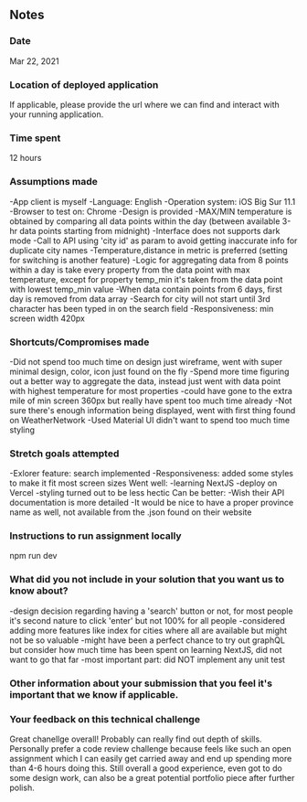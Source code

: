 ## Notes

### Date
Mar 22, 2021 

### Location of deployed application
If applicable, please provide the url where we can find and interact with your running application.

### Time spent
12 hours

### Assumptions made
-App client is myself
-Language: English
-Operation system: iOS Big Sur 11.1
-Browser to test on: Chrome
-Design is provided
-MAX/MIN temperature is obtained by comparing all data points within the day (between available 3-hr data points starting from midnight)
-Interface does not supports dark mode
-Call to API using 'city id' as param to avoid getting inaccurate info for duplicate city names
-Temperature,distance in metric is preferred (setting for switching is another feature)
-Logic for aggregating data from 8 points within a day is take every property from the data point with max temperature, except for property temp_min it's taken from the data point with lowest temp_min value 
-When data contain points from 6 days, first day is removed from data array
-Search for city will not start until 3rd character has been typed in on the search field
-Responsiveness: min screen width 420px

### Shortcuts/Compromises made
-Did not spend too much time on design just wireframe, went with super minimal design, color, icon just found on the fly
-Spend more time figuring out a better way to aggregate the data, instead just went with data point with highest temperature for most properties
-could have gone to the extra mile of min screen 360px but really have spent too much time already
-Not sure there's enough information being displayed, went with first thing found on WeatherNetwork
-Used Material UI didn't want to spend too much time styling

### Stretch goals attempted
-Exlorer feature: search implemented
-Responsiveness: added some styles to make it fit most screen sizes
Went well:
-learning NextJS
-deploy on Vercel
-styling turned out to be less hectic 
Can be better:
-Wish their API documentation is more detailed
-It would be nice to have a proper province name as well, not available from the .json found on their website

### Instructions to run assignment locally
npm run dev

### What did you not include in your solution that you want us to know about?
-design decision regarding having a 'search' button or not, for most people it's second nature to click 'enter' but not 100% for all people
-considered adding more features like index for cities where all are available but might not be so valuable
-might have been a perfect chance to try out graphQL but consider how much time has been spent on learning NextJS, did not want to go that far
-most important part: did NOT implement any unit test

### Other information about your submission that you feel it's important that we know if applicable.
### Your feedback on this technical challenge
Great chanellge overall! Probably can really find out depth of skills. Personally prefer a code review challenge because feels like such an open assignment which I can easily get carried away and end up spending more than 4-6 hours doing this. Still overall a good experience, even got to do some design work, can also be a great potential portfolio piece after further polish. 

